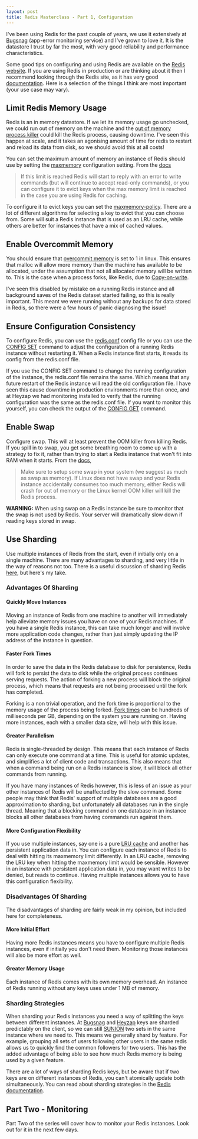```yaml
--- 
layout: post
title: Redis Masterclass - Part 1, Configuration
---
```


I've been using Redis for the past couple of years, we use it extensively at [Bugsnag](https://bugsnag.com) (app-error monitoring service) and I've grown to love it. It is the datastore I trust by far the most, with very good reliability and performance characteristics.

Some good tips on configuring and using Redis are available on the [Redis website](http://redis.io/topics/admin). If you are using Redis in production or are thinking about it then I recommend looking through the Redis site, as it has very good [documentation](http://redis.io/documentation). Here is a selection of the things I think are most important (your use case may vary).

## Limit Redis Memory Usage

Redis is an in memory datastore. If we let its memory usage go unchecked, we could run out of memory on the machine and the [out of memory process killer](http://linux-mm.org/OOM_Killer) could kill the Redis process, causing downtime. I've seen this happen at scale, and it takes an agonising amount of time for redis to restart and reload its data from disk, so we should avoid this at all costs!

You can set the maximum amount of memory an instance of Redis should use by setting the [maxmemory](https://github.com/antirez/redis/blob/2.6/redis.conf#L258) configuration setting. From the [docs](http://redis.io/topics/faq)

> If this limit is reached Redis will start to reply with an error to write commands (but will continue to accept read-only commands), or you can configure it to evict keys when the max memory limit is reached in the case you are using Redis for caching.

To configure it to evict keys you can set the [maxmemory-policy](https://github.com/antirez/redis/blob/2.6/redis.conf#L283). There are a lot of different algorithms for selecting a key to evict that you can choose from. Some will suit a Redis instance that is used as an LRU cache, while others are better for instances that have a mix of cached values.

## Enable Overcommit Memory

You should ensure that [overcommit memory](http://www.redhat.com/magazine/001nov04/features/vm/) is set to 1 in linux. This ensures that malloc will allow more memory than the machine has available to be allocated, under the assumption that not all allocated memory will be written to. This is the case when a process forks, like Redis, due to [Copy-on-write](http://en.wikipedia.org/wiki/Copy-on-write).

I've seen this disabled by mistake on a running Redis instance and all background saves of the Redis dataset started failing, so this is really important. This meant we were running without any backups for data stored in Redis, so there were a few hours of panic diagnosing the issue!

## Ensure Configuration Consistency

To configure Redis, you can use the [redis.conf](https://github.com/antirez/redis/blob/2.6/redis.conf) config file or you can use the [CONFIG SET](http://redis.io/commands/config-set) command to adjust the configuration of a running Redis instance without restarting it. When a Redis instance first starts, it reads its config from the redis.conf file.

If you use the CONFIG SET command to change the running configuration of the instance, the redis.conf file remains the same. Which means that any future restart of the Redis instance will read the old configuration file. I have seen this cause downtime in production environments more than once, and at Heyzap we had monitoring installed to verify that the running configuration was the same as the redis.conf file. If you want to monitor this yourself, you can check the output of the [CONFIG GET](http://redis.io/commands/config-get) command.

## Enable Swap

Configure swap. This will at least prevent the OOM killer from killing Redis. If you spill in to swap, you get some breathing room to come up with a strategy to fix it, rather than trying to start a Redis instance that won't fit into RAM when it starts. From the [docs](http://redis.io/topics/admin),

>Make sure to setup some swap in your system (we suggest as much as swap as memory). If Linux does not have swap and your Redis instance accidentally consumes too much memory, either Redis will crash for out of memory or the Linux kernel OOM killer will kill the Redis process.

**WARNING:** When using swap on a Redis instance be sure to monitor that the swap is not used by Redis. Your server will dramatically slow down if reading keys stored in swap.

## Use Sharding

Use multiple instances of Redis from the start, even if initially only on a single machine. There are many advantages to sharding, and very little in the way of reasons not too. There is a useful discussion of sharding Redis [here](http://oldblog.antirez.com/post/redis-presharding.html), but here's my take.

### Advantages Of Sharding

#### Quickly Move Instances

Moving an instance of Redis from one machine to another will immediately help alleviate memory issues you have on one of your Redis machines. If you have a single Redis instance, this can take much longer and will involve more application code changes, rather than just simply updating the IP address of the instance in question.

#### Faster Fork Times

In order to save the data in the Redis database to disk for persistence, Redis will fork to persist the data to disk while the original process continues serving requests. The action of forking a new process will block the original process, which means that requests are not being processed until the fork has completed.

Forking is a non trivial operation, and the fork time is proportional to the memory usage of the process being forked. [Fork times](http://redis.io/topics/latency) can be hundreds of milliseconds per GB, depending on the system you are running on. Having more instances, each with a smaller data size, will help with this issue.

#### Greater Parallelism

Redis is single-threaded by design. This means that each instance of Redis can only execute one command at a time. This is useful for atomic updates, and simplifies a lot of client code and transactions. This also means that when a command being run on a Redis instance is slow, it will block all other commands from running.

If you have many instances of Redis however, this is less of an issue as your other instances of Redis will be unaffected by the slow command. Some people may think that Redis' support of multiple databases are a good approximation to sharding, but unfortunately all databases run in the single thread. Meaning that a blocking command on one database in an instance blocks all other databases from having commands run against them.

#### More Configuration Flexibility

If you use multiple instances, say one is a pure [LRU cache](http://en.wikipedia.org/wiki/Cache_algorithms#Least_Recently_Used) and another has persistent application data in. You can configure each instance of Redis to deal with hitting its maxmemory limit differently. In an LRU cache, removing the LRU key when hitting the maxmemory limit would be sensible. However in an instance with persistent application data in, you may want writes to be denied, but reads to continue. Having multiple instances allows you to have this configuration flexibility.


### Disadvantages Of Sharding

The disadvantages of sharding are fairly weak in my opinion, but included here for completeness.

#### More Initial Effort

Having more Redis instances means you have to configure multiple Redis instances, even if initially you don't need them. Monitoring those instances will also be more effort as well.

#### Greater Memory Usage

Each instance of Redis comes with its own memory overhead. An instance of Redis running without any keys uses under 1 MB of memory. 

### Sharding Strategies

When sharding your Redis instances you need a way of splitting the keys between different instances. At [Bugsnag](https://bugsnag.com) and [Heyzap](https://heyzap.com) keys are sharded predictably on the client, so we can still [SUNION](http://redis.io/commands/sunion) two sets in the same instance where we need to. This means we generally shard by feature. For example, grouping all sets of users following other users in the same redis allows us to quickly find the common followers for two users. This has the added advantage of being able to see how much Redis memory is being used by a given feature.

There are a lot of ways of sharding Redis keys, but be aware that if two keys are on different instances of Redis, you can't atomically update both simultaneously. You can read about sharding strategies in the [Redis documentation](http://redis.io/topics/partitioning).

## Part Two - Monitoring

Part Two of the series will cover how to monitor your Redis instances. Look out for it in the next few days.